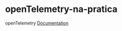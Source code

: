 # openTelemetry-na-pratica

openTelemetry [Documentation](https://hilarious-shampoo-557.notion.site/OpenTelemetry-07f8c4932cce41ae89a55f111b4feb31)

